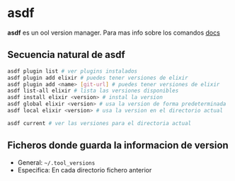 # asdf

**asdf** es un ool version manager.
Para mas info sobre los comandos [docs](ttps://asdf-vm.com/manage/commands.html)

## Secuencia natural de asdf

```bash
asdf plugin list # ver plugins instalados
asdf plugin add elixir # puedes tener versiones de elixir
asdf plugin add <name> [git-url] # puedes tener versiones de elixir
asdf list-all elixir # lista las versiones disponibles
asdf install elixir <version> # instal la version
asdf global elixir <version> # usa la version de forma predeterminada
asdf local elixir <version> # usa la version en el directorio actual
```


```bash
asdf current # ver las versiones para el directoria actual
```

## Ficheros donde guarda la informacion de version

- General: `~/.tool_versions`
- Especifica: En cada directorio fichero anterior
